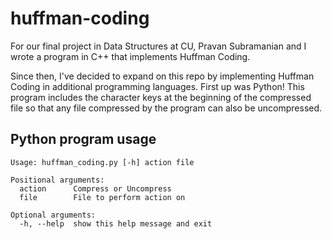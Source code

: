 # huffman-coding
For our final project in Data Structures at CU, Pravan Subramanian and I wrote a program in C++ that implements Huffman Coding.

Since then, I've decided to expand on this repo by implementing Huffman Coding in additional programming languages.  First up was Python!  This program includes the character keys at the beginning of the compressed file so that any file compressed by the program can also be uncompressed.

## Python program usage

```
Usage: huffman_coding.py [-h] action file

Positional arguments:
  action      Compress or Uncompress
  file        File to perform action on

Optional arguments:
  -h, --help  show this help message and exit
```
